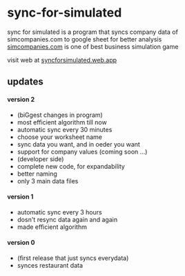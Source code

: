 # sync-for-simulated
sync for simulated is a program that syncs company data of simcompanies.com to google sheet for better analysis  
[simcompanies.com](https://www.simcompanies.com/) is one of best business simulation game  
  
visit web at [syncforsimulated.web.app](https://syncforsimulated.web.app)  

## updates
#### version 2
* (biGgest changes in program)  
* most efficient algorithm till now  
* automatic sync every 30 minutes  
* choose your worksheet name  
* sync data you want, and in oeder you want  
* support for company values (coming soon ...)  
* (developer side)  
* complete new code, for expandability  
* better naming  
* only 3 main data files  

#### version 1
* automatic sync every 3 hours  
* dosn't resync data again and again  
* made efficient algorithm  

#### version 0
* (first release that just syncs everydata)  
* synces restaurant data  
